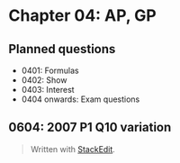 # Chapter 04: AP, GP

## Planned questions

- 0401: Formulas
- 0402: Show
- 0403: Interest
- 0404 onwards: Exam questions

## 0604: 2007 P1 Q10 variation

> Written with [StackEdit](https://stackedit.io/).
